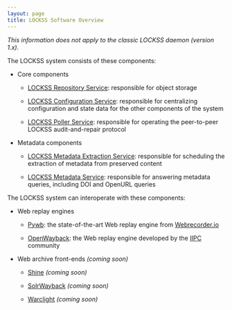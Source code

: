 ```yaml
---
layout: page
title: LOCKSS Software Overview
---
```


*This information does not apply to the classic LOCKSS daemon (version 1.x).*

The LOCKSS system consists of these components:

*   Core components

    *   [LOCKSS Repository Service](https://github.com/lockss/laaws-repository-service): responsible for object storage

    *   [LOCKSS Configuration Service](https://github.com/lockss/laaws-configservice): responsible for centralizing configuration and state data for the other components of the system

    *   [LOCKSS Poller Service](https://github.com/lockss/laaws-poller): responsible for operating the peer-to-peer LOCKSS audit-and-repair protocol

*   Metadata components

    *   [LOCKSS Metadata Extraction Service](https://github.com/lockss/laaws-metadataextractor): responsible for scheduling the extraction of metadata from preserved content

    *   [LOCKSS Metadata Service](https:/github.com/lockss/laaws-metadataservice): responsible for answering metadata queries, including DOI and OpenURL queries

The LOCKSS system can interoperate with these components:

*   Web replay engines

    *   [Pywb](https://github.com/webrecorder/pywb): the state-of-the-art Web replay engine from [Webrecorder.io](https://webrecorder.io/)

    *   [OpenWayback](https://github.com/iipc/openwayback): the Web replay engine developed by the [IIPC](http://netpreserve.org/) community

*   Web archive front-ends *(coming soon)*

    *   [Shine](https://github.com/ukwa/shine) *(coming soon)*

    *   [SolrWayback](https://github.com/netarchivesuite/solrwayback) *(coming soon)*

    *   [Warclight](https://github.com/archivesunleashed/warclight) *(coming soon)*
